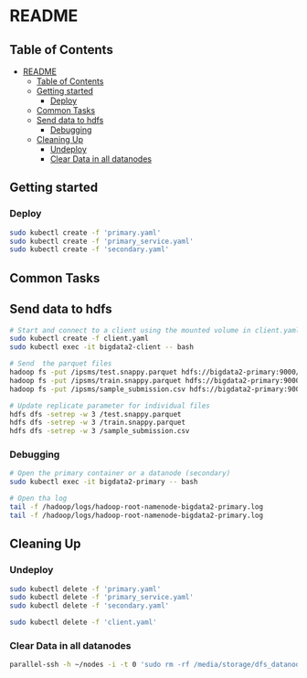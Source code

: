 # README

## Table of Contents

- [README](#readme)
  - [Table of Contents](#table-of-contents)
  - [Getting started](#getting-started)
    - [Deploy](#deploy)
  - [Common Tasks](#common-tasks)
  - [Send data to hdfs](#send-data-to-hdfs)
    - [Debugging](#debugging)
  - [Cleaning Up](#cleaning-up)
    - [Undeploy](#undeploy)
    - [Clear Data in all datanodes](#clear-data-in-all-datanodes)

## Getting started

### Deploy

```bash
sudo kubectl create -f 'primary.yaml'
sudo kubectl create -f 'primary_service.yaml'
sudo kubectl create -f 'secondary.yaml'
```

## Common Tasks

## Send data to hdfs

```bash
# Start and connect to a client using the mounted volume in client.yaml
sudo kubectl create -f client.yaml
sudo kubectl exec -it bigdata2-client -- bash

# Send  the parquet files
hadoop fs -put /ipsms/test.snappy.parquet hdfs://bigdata2-primary:9000/test.snappy.parquet
hadoop fs -put /ipsms/train.snappy.parquet hdfs://bigdata2-primary:9000/train.snappy.parquet
hadoop fs -put /ipsms/sample_submission.csv hdfs://bigdata2-primary:9000/sample_submission.csv

# Update replicate parameter for individual files
hdfs dfs -setrep -w 3 /test.snappy.parquet
hdfs dfs -setrep -w 3 /train.snappy.parquet
hdfs dfs -setrep -w 3 /sample_submission.csv
```

### Debugging

```bash
# Open the primary container or a datanode (secondary)
sudo kubectl exec -it bigdata2-primary -- bash

# Open tha log
tail -f /hadoop/logs/hadoop-root-namenode-bigdata2-primary.log
tail -f /hadoop/logs/hadoop-root-namenode-bigdata2-primary.log
```

## Cleaning Up


### Undeploy

```bash
sudo kubectl delete -f 'primary.yaml'
sudo kubectl delete -f 'primary_service.yaml'
sudo kubectl delete -f 'secondary.yaml'

sudo kubectl delete -f 'client.yaml'
```

### Clear Data in all datanodes

```bash
parallel-ssh -h ~/nodes -i -t 0 'sudo rm -rf /media/storage/dfs_datanode'
```
